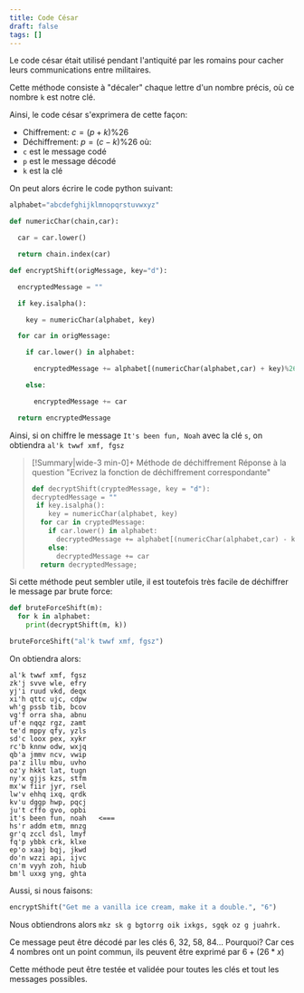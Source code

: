 ```yaml
---
title: Code César
draft: false
tags: []
---
```


Le code césar était utilisé pendant l'antiquité par les romains pour cacher leurs communications entre militaires.

Cette méthode consiste à "décaler" chaque lettre d'un nombre précis, où ce nombre `k` est notre clé.

Ainsi, le code césar s'exprimera de cette façon:
- Chiffrement: $c = (p + k) \% 26$
- Déchiffrement: $p = (c - k)\%26$
où:
- `c` est le message codé
- `p` est le message décodé
- `k` est la clé

On peut alors écrire le code python suivant:
```py
alphabet="abcdefghijklmnopqrstuvwxyz"

def numericChar(chain,car):

  car = car.lower()

  return chain.index(car)

def encryptShift(origMessage, key="d"):

  encryptedMessage = ""

  if key.isalpha():

    key = numericChar(alphabet, key)

  for car in origMessage:

    if car.lower() in alphabet:

      encryptedMessage += alphabet[(numericChar(alphabet,car) + key)%26]

    else:

      encryptedMessage += car

  return encryptedMessage
```

Ainsi, si on chiffre le message `It's been fun, Noah` avec la clé `s`, on obtiendra `al'k twwf xmf, fgsz`

> [!Summary|wide-3 min-0]+ Méthode de déchiffrement
> Réponse à la question "Ecrivez la fonction de déchiffrement correspondante"
> ```py
> def decryptShift(cryptedMessage, key = "d"):
> decryptedMessage = ""
>  if key.isalpha():
>     key = numericChar(alphabet, key)
>   for car in cryptedMessage:
>     if car.lower() in alphabet:
>       decryptedMessage += alphabet[(numericChar(alphabet,car) - key + 26)%26]
>     else:
>       decryptedMessage += car
>   return decryptedMessage;
> ```


Si cette méthode peut sembler utile, il est toutefois très facile de déchiffrer le message par brute force:

```py
def bruteForceShift(m):
  for k in alphabet:
    print(decryptShift(m, k))

bruteForceShift("al'k twwf xmf, fgsz")
```

On obtiendra alors:
```
al'k twwf xmf, fgsz
zk'j svve wle, efry
yj'i ruud vkd, deqx
xi'h qttc ujc, cdpw
wh'g pssb tib, bcov
vg'f orra sha, abnu
uf'e nqqz rgz, zamt
te'd mppy qfy, yzls
sd'c loox pex, xykr
rc'b knnw odw, wxjq
qb'a jmmv ncv, vwip
pa'z illu mbu, uvho
oz'y hkkt lat, tugn
ny'x gjjs kzs, stfm
mx'w fiir jyr, rsel
lw'v ehhq ixq, qrdk
kv'u dggp hwp, pqcj
ju't cffo gvo, opbi
it's been fun, noah   <===
hs'r addm etm, mnzg
gr'q zccl dsl, lmyf
fq'p ybbk crk, klxe
ep'o xaaj bqj, jkwd
do'n wzzi api, ijvc
cn'm vyyh zoh, hiub
bm'l uxxg yng, ghta
```

Aussi, si nous faisons:
```py
encryptShift("Get me a vanilla ice cream, make it a double.", "6")
```
Nous obtiendrons alors `mkz sk g bgtorrg oik ixkgs, sgqk oz g juahrk.`

Ce message peut être décodé par les clés 6, 32, 58, 84...
Pourquoi? Car ces 4 nombres ont un point commun, ils peuvent être exprimé par $6 + (26*x)$

Cette méthode peut être testée et validée pour toutes les clés et tout les messages possibles.